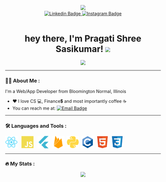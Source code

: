 <div id="header" align="center">
  <img src="https://media.giphy.com/media/u2pmTWUi0MXjyrMaVj/giphy.gif" width="100"/>
</div>
<div id="badges" align="center">
  <a href="[https://www.linkedin.com/in/roshanbellary/](https://www.linkedin.com/in/pragati-shree-sasikumar-bb1698291/)">
      <img src="https://img.shields.io/badge/LinkedIn-blue?logo=linkedin&logoColor=white&style=for-the-badge" alt="Linkedin Badge"/>
  </a>
  <a href="https://www.instagram.com/pragatishree_sasik/">
      <img src="https://img.shields.io/badge/Instagram-red?logo=instagram&logoColor=white&style=for-the-badge" alt="Instagram Badge"/>
  </a>
</div>
<div align="center">
   <img src="https://komarev.com/ghpvc/?username=roshanbellary&style=flat-square&color=blue" alt=""/>
  <h1>
    hey there, I'm Pragati Shree Sasikumar!
    <img src="https://media.giphy.com/media/hvRJCLFzcasrR4ia7z/giphy.gif" width="30px"/>
  </h1>
</div>
<div align="center">
  <img src="https://media.giphy.com/media/dWesBcTLavkZuG35MI/giphy.gif" width="500" height="auto"/>
</div>

---

### 👨‍🦱 About Me :
I'm a Web/App Developer from Bloomington Normal, Illinois
- ❤️ I love CS 💻, Finance💲 and most importantly coffee ☕
- You can reach me at: [![Email Badge](https://img.shields.io/badge/-roshan-blue?style=flat&logo=Gmail&logoColor=white)](mailto:roshan.bellary@gmail.com)

---

### :hammer_and_wrench: Languages and Tools :
<div>
  <img src="https://github.com/devicons/devicon/blob/master/icons/react/react-original.svg" title="React"  width="40" height="40"/> &nbsp;
  <img src="https://github.com/devicons/devicon/blob/master/icons/javascript/javascript-plain.svg" title="Javascript"  width="40" height="40"/> &nbsp;
  <img src="https://github.com/devicons/devicon/blob/master/icons/flutter/flutter-plain.svg" title="Flutter"  width="40" height="40"/>&nbsp;
  <img src="https://github.com/devicons/devicon/blob/master/icons/firebase/firebase-plain.svg" title="Firebase" width="40" height="40"/>&nbsp;
  <img src="https://github.com/devicons/devicon/blob/master/icons/python/python-plain.svg" title="Python" width="40" height="40"/>&nbsp;
  <img src="https://github.com/devicons/devicon/blob/master/icons/c/c-original.svg" title="C++" width="40" height="40"/>&nbsp;
  <img src="https://github.com/devicons/devicon/blob/master/icons/html5/html5-original.svg" title="Html" width="40" height="40"/>&nbsp;
  <img src="https://github.com/devicons/devicon/blob/master/icons/css3/css3-original.svg" title="Css" width="40" height="40"/>&nbsp;
</div>

---

### :fire: My Stats :

<div align="center">
  <img src="http://github-readme-streak-stats.herokuapp.com?user=roshanbellary&theme=dark&background=000000"/>
</div>
<!--
